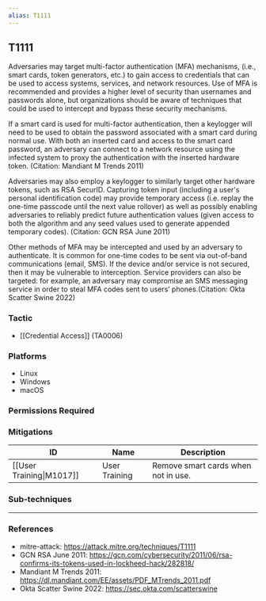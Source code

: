 ```yaml
---
alias: T1111
---
```


## T1111

Adversaries may target multi-factor authentication (MFA) mechanisms, (i.e., smart cards, token generators, etc.) to gain access to credentials that can be used to access systems, services, and network resources. Use of MFA is recommended and provides a higher level of security than usernames and passwords alone, but organizations should be aware of techniques that could be used to intercept and bypass these security mechanisms. 

If a smart card is used for multi-factor authentication, then a keylogger will need to be used to obtain the password associated with a smart card during normal use. With both an inserted card and access to the smart card password, an adversary can connect to a network resource using the infected system to proxy the authentication with the inserted hardware token. (Citation: Mandiant M Trends 2011)

Adversaries may also employ a keylogger to similarly target other hardware tokens, such as RSA SecurID. Capturing token input (including a user's personal identification code) may provide temporary access (i.e. replay the one-time passcode until the next value rollover) as well as possibly enabling adversaries to reliably predict future authentication values (given access to both the algorithm and any seed values used to generate appended temporary codes). (Citation: GCN RSA June 2011)

Other methods of MFA may be intercepted and used by an adversary to authenticate. It is common for one-time codes to be sent via out-of-band communications (email, SMS). If the device and/or service is not secured, then it may be vulnerable to interception. Service providers can also be targeted: for example, an adversary may compromise an SMS messaging service in order to steal MFA codes sent to users’ phones.(Citation: Okta Scatter Swine 2022)


### Tactic
- [[Credential Access]] (TA0006)

### Platforms
- Linux
- Windows
- macOS

### Permissions Required

### Mitigations

| ID | Name | Description |
| --- | --- | --- |
| [[User Training\|M1017]] | User Training | Remove smart cards when not in use. |

### Sub-techniques


---
### References

- mitre-attack: https://attack.mitre.org/techniques/T1111
- GCN RSA June 2011: https://gcn.com/cybersecurity/2011/06/rsa-confirms-its-tokens-used-in-lockheed-hack/282818/
- Mandiant M Trends 2011: https://dl.mandiant.com/EE/assets/PDF_MTrends_2011.pdf
- Okta Scatter Swine 2022: https://sec.okta.com/scatterswine
